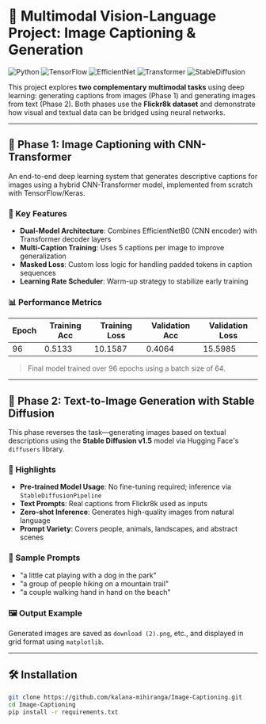 # 🧠 Multimodal Vision-Language Project: Image Captioning & Generation

![Python](https://img.shields.io/badge/Python-3.8%2B-blue)
![TensorFlow](https://img.shields.io/badge/TensorFlow-2.10-orange)
![EfficientNet](https://img.shields.io/badge/EfficientNet-B0-green)
![Transformer](https://img.shields.io/badge/Transformer-Encoder%2FDecoder-yellow)
![StableDiffusion](https://img.shields.io/badge/StableDiffusion-v1.5-lightgrey)

This project explores **two complementary multimodal tasks** using deep learning: generating captions from images (Phase 1) and generating images from text (Phase 2). Both phases use the **Flickr8k dataset** and demonstrate how visual and textual data can be bridged using neural networks.

---

## 📌 Phase 1: Image Captioning with CNN-Transformer

An end-to-end deep learning system that generates descriptive captions for images using a hybrid CNN-Transformer model, implemented from scratch with TensorFlow/Keras.

### 🔑 Key Features
- **Dual-Model Architecture**: Combines EfficientNetB0 (CNN encoder) with Transformer decoder layers
- **Multi-Caption Training**: Uses 5 captions per image to improve generalization
- **Masked Loss**: Custom loss logic for handling padded tokens in caption sequences
- **Learning Rate Scheduler**: Warm-up strategy to stabilize early training

### 📊 Performance Metrics
| Epoch | Training Acc | Training Loss | Validation Acc | Validation Loss |
|-------|--------------|----------------|----------------|-----------------|
| 96    | 0.5133       | 10.1587        | 0.4064         | 15.5985         |

> Final model trained over 96 epochs using a batch size of 64.

---

## 🎨 Phase 2: Text-to-Image Generation with Stable Diffusion

This phase reverses the task—generating images based on textual descriptions using the **Stable Diffusion v1.5** model via Hugging Face's `diffusers` library.

### 🔧 Highlights
- **Pre-trained Model Usage**: No fine-tuning required; inference via `StableDiffusionPipeline`
- **Text Prompts**: Real captions from Flickr8k used as inputs
- **Zero-shot Inference**: Generates high-quality images from natural language
- **Prompt Variety**: Covers people, animals, landscapes, and abstract scenes

### 📂 Sample Prompts
- "a little cat playing with a dog in the park"
- "a group of people hiking on a mountain trail"
- "a couple walking hand in hand on the beach"

### 🖼️ Output Example
Generated images are saved as  `download (2).png`, etc., and displayed in grid format using `matplotlib`.

---

## 🛠️ Installation
```bash
git clone https://github.com/kalana-mihiranga/Image-Captioning.git
cd Image-Captioning
pip install -r requirements.txt
